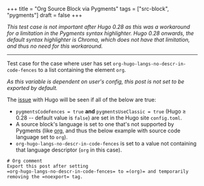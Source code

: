 +++
title = "Org Source Block via Pygments"
tags = ["src-block", "pygments"]
draft = false
+++

_This test case is not important after Hugo 0.28 as this was a
workaround for a limitation in the Pygments syntax highlighter. Hugo
0.28 onwards, the default syntax highlighter is Chroma, which does not
have that limitation, and thus no need for this workaround._

---

Test case for the case where user has set
`org-hugo-langs-no-descr-in-code-fences` to a list containing the
element `org`.

_As this variable is dependent on user's config, this post is not set
to be exported by default._

The [issue](https://discourse.gohugo.io/t/fenced-code-block-with-language-unsupported-by-pygments/7710) with Hugo will be seen if <span class="underline">all</span> of the below are true:

-   `pygmentsCodeFences = true` **and** `pygmentsUseClassic = true` (Hugo
    ≥ 0.28 -- default value is `false`) are set in the Hugo site
    `config.toml`.
-   A source block's language is set to one that's not supported by
    Pygments (like [org](https://bitbucket.org/birkenfeld/pygments-main/issues/719/wishlist-support-org), and thus the below example with source code
    language set to `org`).
-   `org-hugo-langs-no-descr-in-code-fences` is set to a value not
    containing that language descriptor (`org` in this case).

```
# Org comment
Export this post after setting
=org-hugo-langs-no-descr-in-code-fences= to =(org)= and temporarily
removing the =noexport= tag.
```
